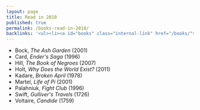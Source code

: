 ```yaml
---
layout: page
title: Read in 2010
published: true
permalink: /books-read-in-2010/
backlinks: '<ul><li><a id="books" class="internal-link" href="/books/">Books</a></li></ul>'
---
```


* Bock, _The Ash Garden_ (2001) 
* Card, _Ender's Saga_ (1996) 
* Hill, _The Book of Negroes_ (2007) 
* Holt, _Why Does the World Exist?_ (2011) 
* Kadare, _Broken April_ (1978) 
* Martel, _Life of Pi_ (2001) 
* Palahniuk, _Fight Club_ (1996) 
* Swift, _Gulliver's Travels_ (1726) 
* Voltaire, _Candide_ (1759) 
